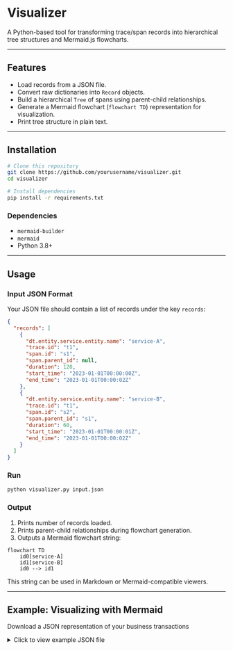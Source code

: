 # Visualizer

A Python-based tool for transforming trace/span records into hierarchical tree structures and Mermaid.js flowcharts.

---

## Features
- Load records from a JSON file.
- Convert raw dictionaries into `Record` objects.
- Build a hierarchical `Tree` of spans using parent-child relationships.
- Generate a Mermaid flowchart (`flowchart TD`) representation for visualization.
- Print tree structure in plain text.

---

## Installation

```bash
# Clone this repository
git clone https://github.com/yourusername/visualizer.git
cd visualizer

# Install dependencies
pip install -r requirements.txt
```

### Dependencies
- `mermaid-builder`
- `mermaid`
- Python 3.8+

---

## Usage

### Input JSON Format
Your JSON file should contain a list of records under the key `records`:

```json
{
  "records": [
    {
      "dt.entity.service.entity.name": "service-A",
      "trace.id": "t1",
      "span.id": "s1",
      "span.parent_id": null,
      "duration": 120,
      "start_time": "2023-01-01T00:00:00Z",
      "end_time": "2023-01-01T00:00:02Z"
    },
    {
      "dt.entity.service.entity.name": "service-B",
      "trace.id": "t1",
      "span.id": "s2",
      "span.parent_id": "s1",
      "duration": 60,
      "start_time": "2023-01-01T00:00:01Z",
      "end_time": "2023-01-01T00:00:02Z"
    }
  ]
}
```

### Run
```bash
python visualizer.py input.json
```

### Output
1. Prints number of records loaded.
2. Prints parent-child relationships during flowchart generation.
3. Outputs a Mermaid flowchart string:

```
flowchart TD
    id0[service-A]
    id1[service-B]
    id0 --> id1
```

This string can be used in Markdown or Mermaid-compatible viewers.

---

## Example: Visualizing with Mermaid
Download a JSON representation of your business transactions

<details>
  <summary>Click to view example JSON file</summary>

```json
{
  "records": [
    {
      "dt.entity.service.entity.name": "auth-service",
      "trace.id": "t1",
      "span.id": "s1",
      "span.parent_id": null,
      "duration": 157,
      "start_time": "2023-01-01T00:00:10Z",
      "end_time": "2023-01-01T00:00:10.157000Z"
    }
    ...
  ]
}


Place the generated Mermaid output inside a Markdown file:

```---
title: flowchart
---
flowchart TD
  id0("`auth-service`")
  id1("`service-A`")
  id2("`db-service`")
  id3("`db-service`")
  id4("`service-B`")
  id5("`service-D`")
  id6("`service-C`")
  id7("`service-C`")
  id8("`service-D`")
  id9("`service-C`")
  id0 --> id1
  id1 --> id2
  id0 --> id3
  id3 --> id4
  id3 --> id5
  id0 --> id6
  id6 --> id7
  id6 --> id8
  id6 --> id9

```


Render with GitHub, VSCode Mermaid preview, or other Mermaid tools.

---

## Project Structure
```
visualizer.py       # Main script
record.py           # Defines Record class
tree.py             # Defines Tree class
```
